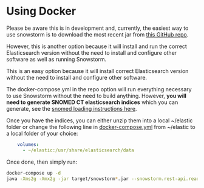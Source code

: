 # Using Docker

Please be aware this is in development and, currently, the easiest way to use snowstorm is to download the most recent jar from [this GitHub repo](https://github.com/IHTSDO/snowstorm/releases).

However, this is another option because it will install and run the correct Elasticsearch version without the need to install and configure other software as well as running Snowstorm.

This is an easy option because it will install correct Elasticsearch version without the need to install and configure other software.

The docker-compose.yml in the repo option will run everything necessary to use Snowstorm without the need to build anything. However, **you will need to generate SNOMED CT elasticsearch indices** which you can generate, see the [snomed loading instructions here](docs/loading-snomed.md).

Once you have the indices, you can either unzip them into a local ~/elastic folder or change the following line in [docker-compose.yml](docker-compose.yml) from ~/elastic to a local folder of your choice:

```yml
    volumes:
      - ~/elastic:/usr/share/elasticsearch/data
```

Once done, then simply run:

```bash
docker-compose up -d
java -Xms2g -Xmx2g -jar target/snowstorm*.jar --snowstorm.rest-api.readonly=true
```
